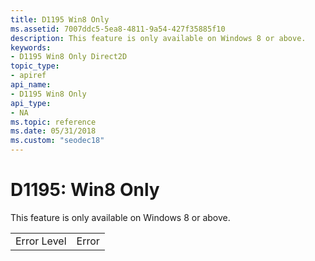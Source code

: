 ```yaml
---
title: D1195 Win8 Only
ms.assetid: 7007ddc5-5ea8-4811-9a54-427f35885f10
description: This feature is only available on Windows 8 or above.
keywords:
- D1195 Win8 Only Direct2D
topic_type:
- apiref
api_name:
- D1195 Win8 Only
api_type:
- NA
ms.topic: reference
ms.date: 05/31/2018
ms.custom: "seodec18"
---
```


# D1195: Win8 Only

This feature is only available on Windows 8 or above.



|             |       |
|-------------|-------|
| Error Level | Error |



 

 

 




